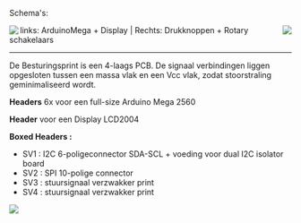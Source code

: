 
Schema's:

<p><a href="https://github.com/costonisp/Meetzender/blob/master/documentation/besturing_print/DisplayArduinoMega1.pdf"><img align="left" src="https://github.com/costonisp/Meetzender/blob/master/documentation/besturing_print/DisplayArduinoMega1TN.jpg"></a><a href="https://github.com/costonisp/Meetzender/blob/master/documentation/besturing_print/DisplayArduinoMega2.pdf"><img align="right" src="https://github.com/costonisp/Meetzender/blob/master/documentation/besturing_print/DisplayArduinoMega2TN.jpg" ></a>
</p>
<align="left">
<p></p>
<p><align="left">links: ArduinoMega + Display | <align="right"> Rechts: Drukknoppen + Rotary schakelaars</p>
<hr>
De Besturingsprint is een 4-laags PCB. 
De signaal verbindingen liggen opgesloten tussen een massa vlak en een Vcc vlak, zodat stoorstraling geminimaliseerd wordt.

**Headers** 6x voor een full-size Arduino Mega 2560

**Header** voor een Display LCD2004

**Boxed Headers :**
<ul>
  <li> SV1 : I2C 6-poligeconnector SDA-SCL + voeding voor dual I2C isolator board  </li>
  <li> SV2 : SPI 10-polige connector </li>
  <li> SV3 : stuursignaal verzwakker print </li>
  <li> SV4 : stuursignaal verzwakker print </li>
</ul>
<img src="https://github.com/costonisp/Meetzender/blob/master/documentation/besturing_print/Dot.jpg">
